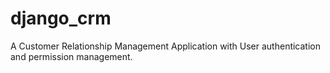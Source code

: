 # django_crm
A Customer Relationship Management Application with User authentication and permission management.
